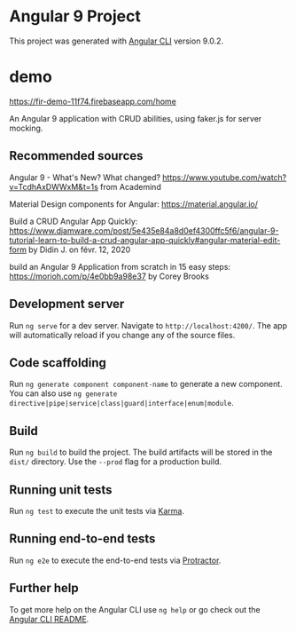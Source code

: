 # Angular 9 Project

This project was generated with [Angular CLI](https://github.com/angular/angular-cli) version 9.0.2.

# demo
https://fir-demo-11f74.firebaseapp.com/home

An Angular 9 application with CRUD abilities, using faker.js for server mocking.

## Recommended sources

Angular 9 - What's New? What changed?
https://www.youtube.com/watch?v=TcdhAxDWWxM&t=1s
from Academind

Material Design components for Angular: 
https://material.angular.io/

Build a CRUD Angular App Quickly: https://www.djamware.com/post/5e435e84a8d0ef4300ffc5f6/angular-9-tutorial-learn-to-build-a-crud-angular-app-quickly#angular-material-edit-form
by Didin J. on févr. 12, 2020

build an Angular 9 Application from scratch in 15 easy steps: 
https://morioh.com/p/4e0bb9a98e37
by Corey Brooks


## Development server

Run `ng serve` for a dev server. Navigate to `http://localhost:4200/`. The app will automatically reload if you change any of the source files.

## Code scaffolding

Run `ng generate component component-name` to generate a new component. You can also use `ng generate directive|pipe|service|class|guard|interface|enum|module`.

## Build

Run `ng build` to build the project. The build artifacts will be stored in the `dist/` directory. Use the `--prod` flag for a production build.

## Running unit tests

Run `ng test` to execute the unit tests via [Karma](https://karma-runner.github.io).

## Running end-to-end tests

Run `ng e2e` to execute the end-to-end tests via [Protractor](http://www.protractortest.org/).

## Further help

To get more help on the Angular CLI use `ng help` or go check out the [Angular CLI README](https://github.com/angular/angular-cli/blob/master/README.md).

